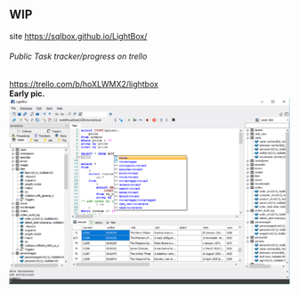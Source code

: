 ## WIP
site https://sqlbox.github.io/LightBox/
###### Public Task tracker/progress on trello 
<a target="_blank" href="https://trello.com/b/hoXLWMX2/lightbox">https://trello.com/b/hoXLWMX2/lightbox</a> <br>
<b>Early pic.</b>
<br>
<img src="https://github.com/SqlBox/LightBox/blob/master/icons/pic.png?raw=true" width="1050" />
<br>
